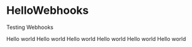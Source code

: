 # HelloWebhooks
Testing Webhooks

Hello world
Hello world
Hello world
Hello world
Hello world
Hello world
